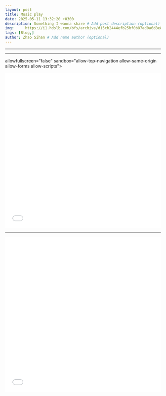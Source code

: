 ```yaml
---
layout: post
title: Music play
date: 2025-05-11 13:32:20 +0300
description: Something I wanna share # Add post description (optional)
img:     https://i1.hdslb.com/bfs/archive/d15cb2444efb25bf0b87ad0a6d8e8b8c36183937.jpg@265w_166h_1c.webp # Add image post (optional)
tags: [Blog,]
author: Zhao Sihan # Add name author (optional)
---
```


***

***


allowfullscreen="false" sandbox="allow-top-navigation allow-same-origin allow-forms allow-scripts"></iframe></p>
<iframe src="//player.bilibili.com/player.html?isOutside=true&aid=926239300&bvid=BV1vT4y177di&cid=209145547&p=1&high_quality=1&danmaku=0" allowfullscreen="allowfullscreen" width="100%" height="500" scrolling="no" frameborder="0" sandbox="allow-top-navigation allow-same-origin allow-forms allow-scripts"></iframe>

***


<iframe src="//player.bilibili.com/player.html?isOutside=true&aid=230474360&bvid=BV1Ph411A7UH&cid=1183300889&p=0&high_quality=1&danmaku=0" allowfullscreen="allowfullscreen" width="100%" height="500" scrolling="no" frameborder="0" sandbox="allow-top-navigation allow-same-origin allow-forms allow-scripts"></iframe>